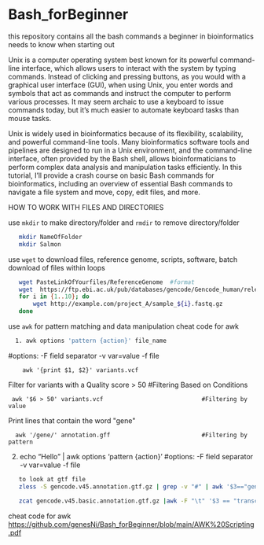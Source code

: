 # Bash_forBeginner
this repository contains all the bash commands a beginner in bioinformatics needs to know when starting out 

Unix is a computer operating system best known for its powerful command-line interface, which allows users to interact with the system by typing commands. Instead of clicking and pressing buttons, as you would with a graphical user interface (GUI), when using Unix, you enter words and symbols that act as commands and instruct the computer to perform various processes. It may seem archaic to use a keyboard to issue commands today, but it’s much easier to automate keyboard tasks than mouse tasks.

Unix is widely used in bioinformatics because of its flexibility, scalability, and powerful command-line tools. Many bioinformatics software tools and pipelines are designed to run in a Unix environment, and the command-line interface, often provided by the Bash shell, allows bioinformaticians to perform complex data analysis and manipulation tasks efficiently. In this tutorial, I’ll provide a crash course on basic Bash commands for bioinformatics, including an overview of essential Bash commands to navigate a file system and move, copy, edit files, and more.

HOW TO WORK WITH FILES AND DIRECTORIES

use `mkdir` to make directory/folder and `rmdir` to remove directory/folder

```bash
   mkdir NameOfFolder
   mkdir Salmon
```

use `wget` to download files, reference genome, scripts, software, batch download of files within loops 

```bash
   wget PasteLinkOfYourfiles/ReferenceGenome  #format
   wget  https://ftp.ebi.ac.uk/pub/databases/gencode/Gencode_human/release_45/gencode.v45.annotation.gtf.gz
   for i in {1..10}; do
       wget http://example.com/project_A/sample_${i}.fastq.gz
   done
```
use `awk` for pattern matching and data manipulation
cheat code for awk 

```bash
  1. awk options 'pattern {action}' file_name
```
  #options:
        -F field separator
        -v var=value
        -f file

```   Print the chromosome and position from a VCF file      #Extracting Specific Columns
    awk '{print $1, $2}' variants.vcf
```
 Filter for variants with a Quality score > 50         #Filtering Based on Conditions
   ```
    awk '$6 > 50' variants.vcf                            #Filtering by value
```
   Print lines that contain the word "gene"
```
  awk '/gene/' annotation.gff                          #Filtering by pattern
```

 2. echo “Hello” | awk options ‘pattern {action}’
   #options:
      -F field separator
      -v var=value
      -f file
```bash
   to look at gtf file
   zless -S gencode.v45.annotation.gtf.gz | grep -v "#" | awk '$3=="gene"' | cut -f9 | head -3

   zcat gencode.v45.basic.annotation.gtf.gz |awk -F "\t" '$3 == "transcript" { print $9 }'| tr -s ";" " "   |cut -d " " -f2,4|  sed 's/\"//g' | awk '{print $1"."$2}' > genes.txt
```
cheat code for awk https://github.com/genesNi/Bash_forBeginner/blob/main/AWK%20Scripting.pdf
    

